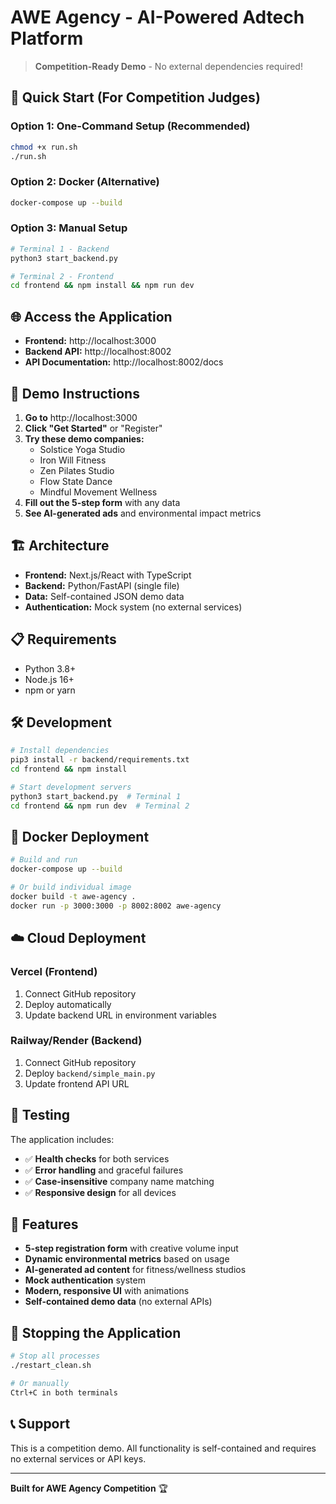# AWE Agency - AI-Powered Adtech Platform

> **Competition-Ready Demo** - No external dependencies required!

## 🚀 Quick Start (For Competition Judges)

### Option 1: One-Command Setup (Recommended)
```bash
chmod +x run.sh
./run.sh
```

### Option 2: Docker (Alternative)
```bash
docker-compose up --build
```

### Option 3: Manual Setup
```bash
# Terminal 1 - Backend
python3 start_backend.py

# Terminal 2 - Frontend  
cd frontend && npm install && npm run dev
```

## 🌐 Access the Application

- **Frontend:** http://localhost:3000
- **Backend API:** http://localhost:8002
- **API Documentation:** http://localhost:8002/docs

## 🎯 Demo Instructions

1. **Go to** http://localhost:3000
2. **Click "Get Started"** or "Register"
3. **Try these demo companies:**
   - Solstice Yoga Studio
   - Iron Will Fitness
   - Zen Pilates Studio
   - Flow State Dance
   - Mindful Movement Wellness
4. **Fill out the 5-step form** with any data
5. **See AI-generated ads** and environmental impact metrics

## 🏗️ Architecture

- **Frontend:** Next.js/React with TypeScript
- **Backend:** Python/FastAPI (single file)
- **Data:** Self-contained JSON demo data
- **Authentication:** Mock system (no external services)

## 📋 Requirements

- Python 3.8+
- Node.js 16+
- npm or yarn

## 🛠️ Development

```bash
# Install dependencies
pip3 install -r backend/requirements.txt
cd frontend && npm install

# Start development servers
python3 start_backend.py  # Terminal 1
cd frontend && npm run dev  # Terminal 2
```

## 🐳 Docker Deployment

```bash
# Build and run
docker-compose up --build

# Or build individual image
docker build -t awe-agency .
docker run -p 3000:3000 -p 8002:8002 awe-agency
```

## ☁️ Cloud Deployment

### Vercel (Frontend)
1. Connect GitHub repository
2. Deploy automatically
3. Update backend URL in environment variables

### Railway/Render (Backend)
1. Connect GitHub repository
2. Deploy `backend/simple_main.py`
3. Update frontend API URL

## 🧪 Testing

The application includes:
- ✅ **Health checks** for both services
- ✅ **Error handling** and graceful failures
- ✅ **Case-insensitive** company name matching
- ✅ **Responsive design** for all devices

## 🎨 Features

- **5-step registration form** with creative volume input
- **Dynamic environmental metrics** based on usage
- **AI-generated ad content** for fitness/wellness studios
- **Mock authentication** system
- **Modern, responsive UI** with animations
- **Self-contained demo data** (no external APIs)

## 🛑 Stopping the Application

```bash
# Stop all processes
./restart_clean.sh

# Or manually
Ctrl+C in both terminals
```

## 📞 Support

This is a competition demo. All functionality is self-contained and requires no external services or API keys.

---

**Built for AWE Agency Competition** 🏆